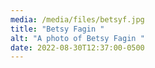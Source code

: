 ```yaml
---
media: /media/files/betsyf.jpg
title: "Betsy Fagin "
alt: "A photo of Betsy Fagin "
date: 2022-08-30T12:37:00-0500
---
```

